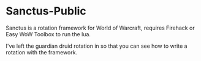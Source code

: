 # Sanctus-Public
Sanctus is a rotation framework for World of Warcraft, requires Firehack or Easy WoW Toolbox to run the lua. 

I've left the guardian druid rotation in so that you can see how to write a rotation with the framework. 
